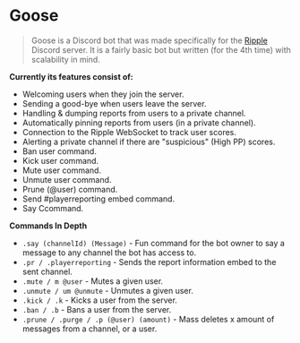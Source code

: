 # Goose
>Goose is a Discord bot that was made specifically for the [Ripple](https://ripple.moe) Discord server. It is a fairly basic bot but written (for the 4th time) with scalability in mind. 

**Currently its features consist of:**

* Welcoming users when they join the server.
* Sending a good-bye when users leave the server.
* Handling & dumping reports from users to a private channel.
* Automatically pinning reports from users (in a private channel).
* Connection to the Ripple WebSocket to track user scores.
* Alerting a private channel if there are "suspicious" (High PP) scores. 
* Ban user command.
* Kick user command.
* Mute user command.
* Unmute user command.
* Prune (@user) command.
* Send #playerreporting embed command.
* Say Ccommand.

**Commands In Depth**
* `.say (channelId) (Message)` - Fun command for the bot owner to say a message to any channel the bot has access to.
* `.pr / .playerreporting` - Sends the report information embed to the sent channel.
* `.mute / m @user` - Mutes a given user.
* `.unmute / um @unmute` - Unmutes a given user.
* `.kick / .k` - Kicks a user from the server.
* `.ban / .b` - Bans a user from the server.
* `.prune / .purge / .p (@user) (amount)` - Mass deletes x amount of messages from a channel, or a user.

